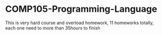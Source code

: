 # COMP105-Programming-Language

This is very hard course and overload homework, 11 homeworks totally, each one need to more than 35hours to finish
